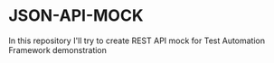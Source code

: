 # JSON-API-MOCK
In this repository I'll try to create REST API mock for Test Automation Framework demonstration
